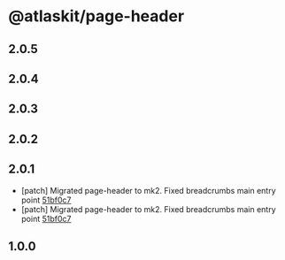 # @atlaskit/page-header

## 2.0.5

## 2.0.4

## 2.0.3

## 2.0.2

## 2.0.1
- [patch] Migrated page-header to mk2. Fixed breadcrumbs main entry point [51bf0c7](https://bitbucket.org/atlassian/atlaskit-mk-2/commits/51bf0c7)
- [patch] Migrated page-header to mk2. Fixed breadcrumbs main entry point [51bf0c7](https://bitbucket.org/atlassian/atlaskit-mk-2/commits/51bf0c7)

## 1.0.0
